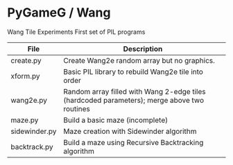 # PyGameG / Wang
Wang Tile Experiments
First set of PIL programs

File | Description
-----|---------------
create.py | Create Wang2e random array but no graphics.
xform.py | Basic PIL library to rebuild Wang2e tile into order
wang2e.py | Random array filled with Wang 2-edge tiles (hardcoded parameters); merge above two routines
maze.py | Build a basic maze (incomplete)
sidewinder.py | Maze creation with Sidewinder algorithm
backtrack.py | Build a maze using Recursive Backtracking algorithm
